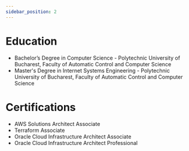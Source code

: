 ```yaml
---
sidebar_position: 2
---
```


# Education
- Bachelor’s Degree in Computer Science - Polytechnic University of Bucharest, Faculty of Automatic Control and Computer Science
- Master's Degree in Internet Systems Engineering - Polytechnic University of Bucharest, Faculty of Automatic Control and Computer Science

# Certifications
- AWS Solutions Architect Associate
- Terraform Associate
- Oracle Cloud Infrastructure Architect Associate
- Oracle Cloud Infrastructure Architect Professional